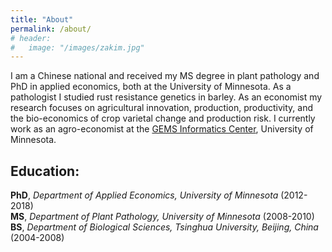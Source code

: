 ```yaml
---
title: "About"
permalink: /about/
# header:
#   image: "/images/zakim.jpg"
---
```


I am a Chinese national and received my MS degree in plant pathology and PhD in applied economics, both at the University of Minnesota. As a pathologist I studied rust resistance genetics in barley. As an economist my research focuses on agricultural innovation, production, productivity, and the bio-economics of crop varietal change and production risk. I currently work as an agro-economist at the [GEMS Informatics Center](https://agroinformatics.org/), University of Minnesota.

## Education:  
**PhD**, *Department of Applied Economics, University of Minnesota* (2012-2018)  
**MS**, *Department of Plant Pathology, University of Minnesota* (2008-2010)
**BS**, *Department of Biological Sciences, Tsinghua University, Beijing, China* (2004-2008)  

##

